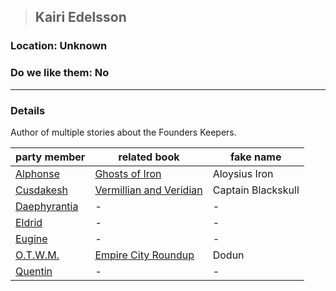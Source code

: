 >## Kairi Edelsson

### Location: Unknown

### Do we like them: No

***

### Details

Author of multiple stories about the Founders Keepers. 

| party member | related book | fake name | 
|-----------|------------|----------|
| [Alphonse](../PCs/Alphonse%20Steele.md)  | [Ghosts of Iron](../../Books/Ghosts%20of%20Iron.md) | Aloysius Iron |
| [Cusdakesh](../PCs/Cusdakesh%20Greyskull.md) | [Vermillian and Veridian](../../Books/Vermillian%20and%20Veridian.md) | Captain Blackskull |
| [Daephyrantia](../PCs/Daephyrantia%20Pholpfi.md) | - | - |
| [Eldrid](../PCs/Eldrid%20Vannar.md)  | - | - |
| [Eugine](../PCs/Eugine%20Brawnanvil.md) | - | - |
| [O.T.W.M.](../PCs/O.T.W.M..md) | [Empire City Roundup](../../Books/Empire%20City%20Roundup.md) | Dodun |
| [Quentin](../PCs/Quentin%20Thexius.md)  | - | - |
